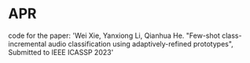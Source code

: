 # APR
code for the paper: 'Wei Xie, Yanxiong Li, Qianhua He. "Few-shot class-incremental audio classification using adaptively-refined prototypes", Submitted to IEEE ICASSP 2023'
